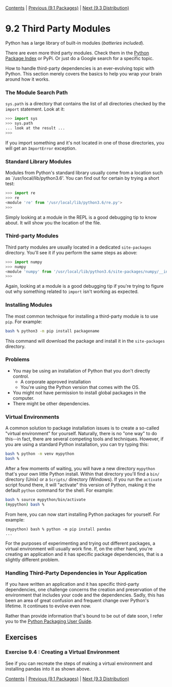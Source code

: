 [Contents](../Contents.md) \| [Previous (9.1 Packages)](01_Packages.md) \| [Next (9.3 Distribution)](03_Distribution.md)

# 9.2 Third Party Modules

Python has a large library of built-in modules (*batteries included*).

There are even more third party modules. Check them in the [Python Package Index](https://pypi.org/) or PyPi.
Or just do a Google search for a specific topic.

How to handle third-party dependencies is an ever-evolving topic with
Python.  This section merely covers the basics to help you wrap
your brain around how it works.

### The Module Search Path

`sys.path` is a directory that contains the list of all directories
checked by the `import` statement. Look at it:

```python
>>> import sys
>>> sys.path
... look at the result ...
>>>
```

If you import something and it's not located in one of those
directories, you will get an `ImportError` exception.

### Standard Library Modules

Modules from Python's standard library usually come from a location
such as `/usr/local/lib/python3.6'.  You can find out for certain
by trying a short test:

```python
>>> import re
>>> re
<module 're' from '/usr/local/lib/python3.6/re.py'>
>>>
```

Simply looking at a module in the REPL is a good debugging tip
to know about.  It will show you the location of the file.

### Third-party Modules

Third party modules are usually located in a dedicated
`site-packages` directory.   You'll see it if you perform
the same steps as above:

```python
>>> import numpy
>>> numpy
<module 'numpy' from '/usr/local/lib/python3.6/site-packages/numpy/__init__.py'>
>>>
```

Again, looking at a module is a good debugging tip if you're
trying to figure out why something related to `import` isn't working
as expected.

### Installing Modules

The most common technique for installing a third-party module is to use
`pip`.  For example:

```bash
bash % python3 -m pip install packagename
```

This command will download the package and install it in the `site-packages`
directory.

### Problems

* You may be using an installation of Python that you don't directly control.
  * A corporate approved installation
  * You're using the Python version that comes with the OS.
* You might not have permission to install global packages in the computer.
* There might be other dependencies.

### Virtual Environments

A common solution to package installation issues is to create a
so-called "virtual environment" for yourself.  Naturally, there is no
"one way" to do this--in fact, there are several competing tools and
techniques.  However, if you are using a standard Python installation,
you can try typing this:

```bash
bash % python -m venv mypython
bash %
```

After a few moments of waiting, you will have a new directory
`mypython` that's your own little Python install.  Within that
directory you'll find a `bin/` directory (Unix) or a `Scripts/`
directory (Windows).  If you run the `activate` script found there, it
will "activate" this version of Python, making it the default `python`
command for the shell.  For example:

```bash
bash % source mypython/bin/activate
(mypython) bash %
```

From here, you can now start installing Python packages for yourself.
For example:

```
(mypython) bash % python -m pip install pandas
...
```

For the purposes of experimenting and trying out different
packages, a virtual environment will usually work fine.  If,
on the other hand, you're creating an application and it
has specific package dependencies, that is a slightly
different problem.

### Handling Third-Party Dependencies in Your Application

If you have written an application and it has specific third-party
dependencies, one challenge concerns the creation and preservation of
the environment that includes your code and the dependencies.  Sadly,
this has been an area of great confusion and frequent change over
Python's lifetime.  It continues to evolve even now.

Rather than provide information that's bound to be out of date soon,
I refer you to the [Python Packaging User Guide](https://packaging.python.org).

## Exercises

### Exercise 9.4 : Creating a Virtual Environment

See if you can recreate the steps of making a virtual environment and installing
pandas into it as shown above.

[Contents](../Contents.md) \| [Previous (9.1 Packages)](01_Packages.md) \| [Next (9.3 Distribution)](03_Distribution.md)






